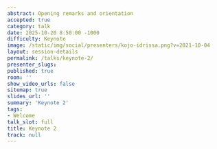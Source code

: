 ```yaml
---
abstract: Opening remarks and orientation
accepted: true
category: talk
date: 2025-10-20 8:50:00 -1000
difficulty: Keynote
image: /static/img/social/presenters/kojo-idrissa.png?v=2021-10-04
layout: session-details
permalink: /talks/keynote-2/
presenter_slugs:
published: true
room: ''
show_video_urls: false
sitemap: true
slides_url: ''
summary: 'Keynote 2'
tags:
- Welcome
talk_slot: full
title: Keynote 2
track: null
---
```

